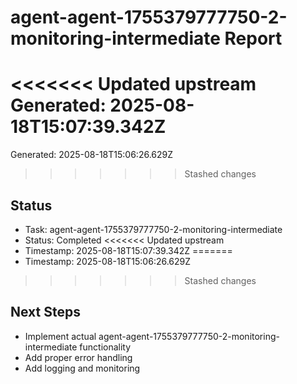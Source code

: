 # agent-agent-1755379777750-2-monitoring-intermediate Report

<<<<<<< Updated upstream
Generated: 2025-08-18T15:07:39.342Z
=======
Generated: 2025-08-18T15:06:26.629Z
>>>>>>> Stashed changes

## Status
- Task: agent-agent-1755379777750-2-monitoring-intermediate
- Status: Completed
<<<<<<< Updated upstream
- Timestamp: 2025-08-18T15:07:39.342Z
=======
- Timestamp: 2025-08-18T15:06:26.629Z
>>>>>>> Stashed changes

## Next Steps
- Implement actual agent-agent-1755379777750-2-monitoring-intermediate functionality
- Add proper error handling
- Add logging and monitoring
